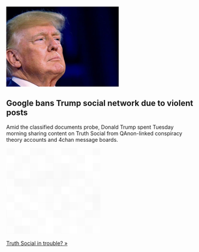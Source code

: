 
![Google bans Trump social network due to violent posts](./20220830235720.png)
## Google bans Trump social network due to violent posts

Amid the classified documents probe, Donald Trump spent Tuesday morning sharing content on Truth Social from QAnon-linked conspiracy theory accounts and 4chan message boards.

![pic](../square_bg.png)

[Truth Social in trouble? »](https://www.yahoo.com/news/trump-truth-social-qanon-4chan-memes-messages-184803844.html)

